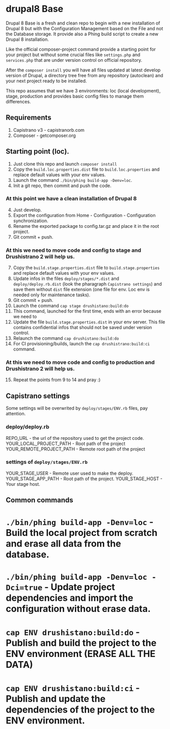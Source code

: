 # drupal8 Base

Drupal 8 Base is a fresh and clean repo to begin with a new installation of Drupal 8 but with the Configuration
Management based on the File and not the Database storage. It provide also a Phing build script to create a new
Drupal 8 installation.

Like the official composer-project command provide a starting point for your project but without some crucial files
like `settings.php` and `services.php` that are under version control on official repository.

After the `composer install` you will have all files updated at latest develop version of Drupal, a directory tree free
from any repository (autoclean) and your next project ready to be installed.

This repo assumes that we have 3 environments: loc (local development), stage, production and provides basic config files
to manage them differences.

## Requirements
1. Capistrano v3 - capistranorb.com
2. Composer - getcomposer.org

## Starting point (loc).
1. Just clone this repo and launch `composer install`
2. Copy the `build.loc.properties.dist` file to `build.loc.properties` and replace default values with your env values.
3. Launch the command `./bin/phing build-app -Denv=loc`.
4. Init a git repo, then commit and push the code.

### At this point we have a clean installation of Drupal 8

4. Just develop.
5. Export the configuration from Home - Configuration - Configuration synchronization.
6. Rename the exported package to config.tar.gz and place it in the root project.
7. Git commit + push.

### At this we need to move code and config to stage and Drushistrano 2 will help us.

7. Copy the `build.stage.properties.dist` file to `build.stage.properties` and replace default values with your env values.
8. Update infos in the files `deploy/stages/*.dist` and `deploy/deploy.rb.dist` (look the pharagraph `Capistrano settings`) and save them without `dist` file extension (one file for env. Loc env is
needed only for maintenance tasks).
9. Git commit + push.
10. Launch the command `cap stage drushistano:build:do`
11. This command, launched for the first time, ends with an error because we need to
12. Update the file `build.stage.properties.dist` in your env server. This file contains confidential infos that should not be
saved under version control.
13. Relaunch the command `cap drushistano:build:do`
14. For CI provisioning/builds, launch the `cap drushistrano:build:ci` command.

### At this we need to move code and config to production and Drushistrano 2 will help us.
15. Repeat the points from 9 to 14 and pray :)

## Capistrano settings

Some settings will be overwrited by `deploy/stages/ENV.rb` files, pay attention.

### deploy/deploy.rb
REPO_URL - the url of the repository used to get the project code.
YOUR_LOCAL_PROJECT_PATH - Root path of the project
YOUR_REMOTE_PROJECT_PATH - Remote root path of the project

### settings of `deploy/stages/ENV.rb`

YOUR_STAGE_USER - Remote user used to make the deploy.
YOUR_STAGE_APP_PATH - Root path of the project.
YOUR_STAGE_HOST - Your stage host.

## Common commands

# `./bin/phing build-app -Denv=loc` - Build the local project from scratch and erase all data from the database.
# `./bin/phing build-app -Denv=loc -Dci=true` - Update project dependencies and import the configuration without erase data.
# `cap ENV drushistano:build:do` - Publish and build the project to the ENV environment (ERASE ALL THE DATA)
# `cap ENV drushistano:build:ci` - Publish and update the dependencies of the project to the ENV environment.